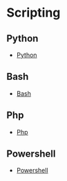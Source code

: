 # Scripting

## Python

- [Python](./01-Python/)

## Bash

- [Bash](./02-bash/)

## Php

- [Php](./03-Php/)

## Powershell

- [Powershell](./04-powershell/)
